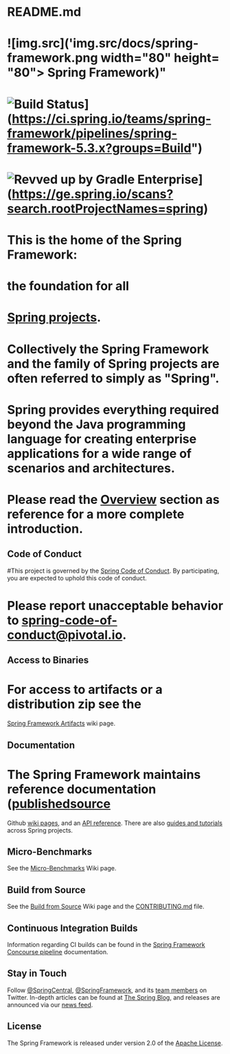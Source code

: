 # README.md
>
# ![img.src]('img.src/docs/spring-framework.png width="80" height= "80"> Spring Framework)"
>
# ![Build Status](https://ci.spring.io/api/v1/teams/spring-framework/pipelines/spring-framework-5.3.x/jobs/build/badge)](https://ci.spring.io/teams/spring-framework/pipelines/spring-framework-5.3.x?groups=Build")
>
# ![Revved up by Gradle Enterprise](https://img.shields.io/badge/Revved%20up%20by-Gradle%20Enterprise-06A0CE?logo=Gradle&labelColor=02303A)](https://ge.spring.io/scans?search.rootProjectNames=spring)
>
# This is the home of the Spring Framework: 
>
# the foundation for all 
>
# [Spring projects](https://spring.io/projects). 
>
# Collectively the Spring Framework and the family of Spring projects are often referred to simply as "Spring". 
>
# Spring provides everything required beyond the Java programming language for creating enterprise applications for a wide range of scenarios and architectures. 
>
# Please read the [Overview](https://docs.spring.io/spring/docs/current/spring-framework-reference/overview.html#spring-introduction) section as reference for a more complete introduction.
>
## Code of Conduct
>
#This project is governed by the [Spring Code of Conduct](CODE_OF_CONDUCT.adoc). By participating, you are expected to uphold this code of conduct. 
>
# Please report unacceptable behavior to spring-code-of-conduct@pivotal.io.
>
## Access to Binaries
>
# For access to artifacts or a distribution zip see the 
[Spring Framework Artifacts](https://github.com/spring-projects/spring-framework/wiki/Spring-Framework-Artifacts) wiki page.
>
## Documentation
>
# The Spring Framework maintains reference documentation ([published](https://docs.spring.io/spring-framework/docs/current/spring-framework-reference/)[source](src/docs/asciidoc)
>
Github [wiki pages](https://github.com/spring-projects/spring-framework/wiki), and an
[API reference](https://docs.spring.io/spring-framework/docs/current/javadoc-api/). 
There are also [guides and tutorials](https://spring.io/guides) across Spring projects.
>
## Micro-Benchmarks

See the [Micro-Benchmarks](https://github.com/spring-projects/spring-framework/wiki/Micro-Benchmarks) Wiki page.

## Build from Source

See the [Build from Source](https://github.com/spring-projects/spring-framework/wiki/Build-from-Source) Wiki page and the [CONTRIBUTING.md](CONTRIBUTING.md) file.

## Continuous Integration Builds

Information regarding CI builds can be found in the [Spring Framework Concourse pipeline](ci/README.adoc) documentation.

## Stay in Touch

Follow [@SpringCentral](https://twitter.com/springcentral), [@SpringFramework](https://twitter.com/springframework), and its [team members](https://twitter.com/springframework/lists/team/members) on Twitter. In-depth articles can be found at [The Spring Blog](https://spring.io/blog/), and releases are announced via our [news feed](https://spring.io/blog/category/news).

## License

The Spring Framework is released under version 2.0 of the [Apache License](https://www.apache.org/licenses/LICENSE-2.0).

